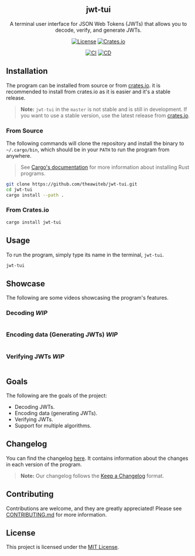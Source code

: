 
<div align="center">

## jwt-tui
A terminal user interface for JSON Web Tokens (JWTs) that allows you to decode, verify, and generate JWTs.

[![License][lisence-badge]][license]
[![Crates.io][jwt-tui-crate-badge]][jwt-tui-crate-url]

[![CI][ci-badge]][ci-url]
[![CD][cd-badge]][cd-url]

</div>

## Installation
The program can be installed from source or from [crates.io]. it is recommended to install from crates.io as it is easier and it's a stable release.

> **Note:** `jwt-tui` in the `master` is not stable and is still in development. If you want to use a stable version, use the latest release from [crates.io].

### From Source
The following commands will clone the repository and install the binary to `~/.cargo/bin`, which should be in your `PATH` to run the program from anywhere.

> See [Cargo's documentation](cargo-install) for more information about installing Rust programs.

```bash
git clone https://github.com/theawiteb/jwt-tui.git
cd jwt-tui
cargo install --path .
```

### From Crates.io
```bash
cargo install jwt-tui
```

## Usage
To run the program, simply type its name in the terminal, `jwt-tui`.

```bash
jwt-tui
```
## Showcase
The following are some videos showcasing the program's features.

### Decoding _**WIP**_
[![]()]()

### Encoding data (Generating JWTs) _**WIP**_
[![]()]()

### Verifying JWTs _**WIP**_
[![]()]()


## Goals
The following are the goals of the project:
- Decoding JWTs.
- Encoding data (generating JWTs).
- Verifying JWTs.
- Support for multiple algorithms.


## Changelog

You can find the changelog [here](changelog). It contains information about the changes in each version of the program.

> **Note:** Our changelog follows the [Keep a Changelog](keepachangelog) format.

## Contributing
Contributions are welcome, and they are greatly appreciated! Please see [CONTRIBUTING.md](contributing) for more information.



## License
This project is licensed under the [MIT License](license).

<!-- Links -->

[crates.io]: https://crates.io/crates/jwt-tui
[changelog]: https://github.com/theawiteb/jwt-tui/blob/master/CHANGELOG.md
[license]: https://github.com/theawiteb/jwt-tui/blob/master/LICENSE
[keepachangelog]: https://keepachangelog.com/en/1.0.0/
[cargo-install]: https://doc.rust-lang.org/cargo/commands/cargo-install.html
[contributing]: https://github.com/theawiteb/jwt-tui/blob/master/CONTRIBUTING.md

<!-- Badges -->
[lisence-badge]: https://img.shields.io/badge/license-MIT-blue.svg
[jwt-tui-crate-badge]: https://img.shields.io/crates/v/jwt-tui.svg
[jwt-tui-crate-url]: https://crates.io/crates/jwt-tui
[ci-url]: https://github.com/theawiteb/jwt-tui/actions/workflows/ci.yml
[ci-badge]: https://github.com/theawiteb/jwt-tui/actions/workflows/ci.yml/badge.svg
[cd-url]: https://github.com/theawiteb/jwt-tui/actions/workflows/cd.yml
[cd-badge]: https://github.com/theawiteb/jwt-tui/actions/workflows/cd.yml/badge.svg